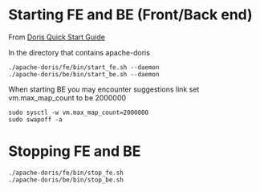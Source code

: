 
# Starting FE and BE (Front/Back end)
From [Doris Quick Start Guide](https://doris.apache.org/docs/gettingStarted/quick-start)

In the directory that contains apache-doris
```
./apache-doris/fe/bin/start_fe.sh --daemon
./apache-doris/be/bin/start_be.sh --daemon
```

When starting BE you may encounter suggestions link set vm.max_map_count to be 2000000
```
sudo sysctl -w vm.max_map_count=2000000
sudo swapoff -a
```

# Stopping FE and BE
```
./apache-doris/fe/bin/stop_fe.sh
./apache-doris/be/bin/stop_be.sh
```

